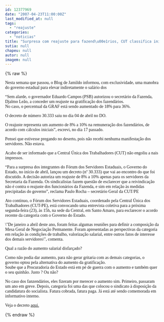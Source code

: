 ```yaml
---
id: 12377969
date: "2007-04-23T11:00:00Z"
last_modified_at: null
tags:
  - "reajuste"
categories:
  - "noticias"
title: "Surpresa com reajuste para fazend\u00e1rios, CUT classifica iniciativa como precipitada"
sutia: null
chapeu: null
autor: null
imagem: null
---
```

{% raw %}
<p><P><FONT face=Verdana>Nesta semana que passou, o Blog de Jamildo informou, com exclusividade, uma manobra do governo estadual para elevar indiretamente o salário dos</FONT></P></p>
<p><P><FONT face=Verdana>“Sem alarde, o governador Eduardo Campos (PSB) autorizou o secretário da Fazenda, Djalmo Leão, a conceder um reajuste na gratificação dos fazendários.<BR>No caso, o percentual da GRAF está sendo aumentado de 18% para 36%.</FONT></P></p>
<p><P><FONT face=Verdana>O decreto de número 30.333 saiu no dia 04 de abril no DO. </FONT></P></p>
<p><P><FONT face=Verdana>O reajuste representa um aumento de 8% a 10% na remuneração dos fazendários, de acordo com cálculos iniciais”, escrevi, no dia 17 passado.</FONT></P></p>
<p><P><FONT face=Verdana>Pensei que estivesse pregando no deserto, pois não recebi nenhuma manifestação dos servidores. Não estava.</FONT></P></p>
<p><P><FONT face=Verdana>Acabo de ser informado que a Central Única dos Trabalhadores (CUT) não engoliu a nais impressos.</FONT></P></p>
<p><P><FONT face=Verdana>“Para a surpresa dos integrantes do Fórum dos Servidores Estaduais, o Governo do Estado, no início de abril, lançou um decreto (nº 30.333) que vai ao encontro do que foi discutido. A decisão autoriza um reajuste de 8% a 10% apenas para os servidores da Secretaria da Fazenda. Os sindicalistas fazem questão de esclarecer que a reivindicação não é contra o reajuste dos funcionários da Fazenda, e sim em relação às medidas precipitadas do governo”, reclama Paulo Rocha – secretário Geral da CUT/PE </FONT></P></p>
<p><P><FONT face=Verdana>Ato contínuo, o Fórum dos Servidores Estaduais, coordenado pela Central Única dos Trabalhadores (CUT-PE), está convocando uma entrevista coletiva para a próxima segunda-feira (23), às 15h, na sede da Central, em Santo Amaro, para esclarecer o acordo recente da categoria com o Governo do Estado.</FONT></P></p>
<p><P><FONT face=Verdana>\"De janeiro a abril deste ano, foram feitas algumas reuniões para definir a composição da Mesa Geral de Negociação Permanente. Foram apresentadas as perspectivas da categoria em relação às condições de trabalho, valorização salarial, entre outros fatos de interesse dos demais servidores\", comenta.&nbsp; </FONT></P></p>
<p><P><FONT face=Verdana>Qual a razão do aumento salarial disfarçado?</FONT></P></p>
<p><P><FONT face=Verdana>Como não podia dar aumento, para não gerar gritaria com as demais categorias, o governo optou pela alternativa do aumento da gratificação.<BR>Soube que a Procuradoria do Estado está em pé de guerra com o aumento e também quer o seu quinhão. Justo ? Ou não?</FONT></P></p>
<p><P><FONT face=Verdana>No caso dos fanzendários, eles fizeram por merecer o aumento sim. Primeiro, passaram um ano em greve. Depois, categoria foi uma das que colocou o sindicato à disposição da candidatura do socialista. Fatura cobrada, fatura paga. Já está até sendo comemorada em informativo interno.</FONT></P></p>
<p><P><FONT face=Verdana>Veja o decreto <A href=\"https://www.fisepe.pe.gov.br/cepe/materias2007/abr/gov050407.htm\">aqui.</A><BR></FONT></P> </p>
{% endraw %}